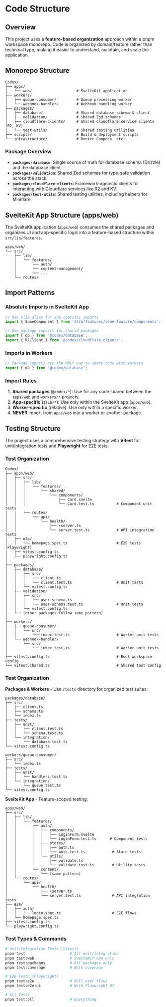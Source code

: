 # Code Structure

## Overview

This project uses a **feature-based organization** approach within a pnpm workspace monorepo. Code is organized by domain/feature rather than technical type, making it easier to understand, maintain, and scale the application.

## Monorepo Structure

```
Codex/
├── apps/
│   └── web/                    # SvelteKit application
├── workers/
│   ├── queue-consumer/         # Queue processing worker
│   └── webhook-handler/        # Webhook handling worker
├── packages/
│   ├── database/               # Shared database schema & client
│   ├── validation/             # Shared Zod schemas
│   ├── cloudflare-clients/     # Shared Cloudflare service clients (R2, KV)
│   └── test-utils/             # Shared testing utilities
├── scripts/                    # Build & deployment scripts
└── infrastructure/             # Docker Compose, etc.
```

### Package Overview

- **`packages/database`**: Single source of truth for database schema (Drizzle) and the database client.
- **`packages/validation`**: Shared Zod schemas for type-safe validation across the stack.
- **`packages/cloudflare-clients`**: Framework-agnostic clients for interacting with Cloudflare services like R2 and KV.
- **`packages/test-utils`**: Shared testing utilities, including helpers for Miniflare.

## SvelteKit App Structure (apps/web)

The SvelteKit application (`apps/web`) consumes the shared packages and organizes UI and app-specific logic into a feature-based structure within `src/lib/features`.

```
apps/web/
└── src/
    ├── lib/
    │   └── features/
    │       ├── auth/
    │       ├── content-management/
    │       └── ...
    └── routes/
```

## Import Patterns

### Absolute Imports in SvelteKit App

```typescript
// Use $lib alias for app-specific imports
import { SomeComponent } from '$lib/features/some-feature/components';

// Use package imports for shared packages
import { db } from '@codex/database';
import { R2Client } from '@codex/cloudflare-clients';
```

### Imports in Workers

```typescript
// Package imports are the ONLY way to share code with workers
import { db } from '@codex/database';
```

### Import Rules

1.  **Shared packages** (`@codex/*`): Use for any code shared between the `apps/web` and `workers/*` projects.
2.  **App-specific** (`$lib/*`): Use only within the SvelteKit app (`apps/web`).
3.  **Worker-specific** (relative): Use only within a specific worker.
4.  **NEVER** import from `apps/web` into a worker or another package.

## Testing Structure

The project uses a comprehensive testing strategy with **Vitest** for unit/integration tests and **Playwright** for E2E tests.

### Test Organization

```
Codex/
├── apps/web/
│   ├── src/
│   │   ├── lib/
│   │   │   └── features/
│   │   │       └── shared/
│   │   │           └── components/
│   │   │               ├── Card.svelte
│   │   │               └── Card.test.ts          # Component unit tests
│   │   └── routes/
│   │       └── api/
│   │           └── health/
│   │               ├── +server.ts
│   │               └── server.test.ts            # API integration tests
│   ├── e2e/
│   │   └── homepage.spec.ts                      # E2E tests (Playwright)
│   ├── vitest.config.ts
│   └── playwright.config.ts
│
├── packages/
│   ├── database/
│   │   ├── src/
│   │   │   ├── client.ts
│   │   │   └── client.test.ts                    # Unit tests
│   │   └── vitest.config.ts
│   ├── validation/
│   │   ├── src/
│   │   │   ├── user-schema.ts
│   │   │   └── user-schema.test.ts               # Unit tests
│   │   └── vitest.config.ts
│   └── [other packages follow same pattern]
│
├── workers/
│   ├── queue-consumer/
│   │   └── src/
│   │       └── index.test.ts                     # Worker unit tests
│   └── webhook-handler/
│       └── src/
│           └── index.test.ts                     # Worker unit tests
│
├── vitest.config.ts                              # Root workspace config
└── vitest.shared.ts                              # Shared test config
```

### Test Organization

**Packages & Workers** - Use `/tests` directory for organized test suites:

```
packages/database/
├── src/
│   ├── client.ts
│   ├── schema.ts
│   └── index.ts
├── tests/
│   ├── unit/
│   │   ├── client.test.ts
│   │   └── schema.test.ts
│   └── integration/
│       └── database.test.ts
└── vitest.config.ts

workers/queue-consumer/
├── src/
│   └── index.ts
├── tests/
│   ├── unit/
│   │   └── handlers.test.ts
│   └── integration/
│       └── queue.test.ts
└── vitest.config.ts
```

**SvelteKit App** - Feature-scoped testing:

```
apps/web/
├── src/
│   ├── lib/
│   │   └── features/
│   │       ├── auth/
│   │       │   ├── components/
│   │       │   │   ├── LoginForm.svelte
│   │       │   │   └── LoginForm.test.ts      # Component tests
│   │       │   ├── stores/
│   │       │   │   ├── auth.ts
│   │       │   │   └── auth.test.ts            # Store tests
│   │       │   └── utils/
│   │       │       ├── validate.ts
│   │       │       └── validate.test.ts        # Utility tests
│   │       └── content/
│   │           └── [same pattern]
│   └── routes/
│       └── api/
│           └── health/
│               ├── +server.ts
│               └── server.test.ts              # API integration tests
├── e2e/
│   ├── auth/
│   │   └── login.spec.ts                       # E2E flows
│   └── homepage.spec.ts
├── vitest.config.ts
└── playwright.config.ts
```

### Test Types & Commands

```bash
# Unit/Integration Tests (Vitest)
pnpm test                    # All unit/integration
pnpm test:web                # SvelteKit app only
pnpm test:packages           # All packages only
pnpm test:coverage           # With coverage

# E2E Tests (Playwright)
pnpm test:e2e                # Full user flows
pnpm test:e2e:ui             # With Playwright UI

# All Tests
pnpm test:all                # Everything
```
